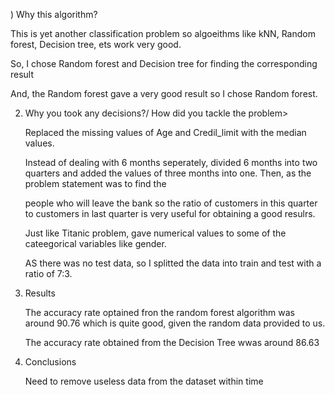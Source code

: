 ) Why this algorithm?

   This is yet another classification problem so algoeithms like kNN, Random forest, Decision tree, ets work very good.
   
   So, I chose Random forest and Decision tree for finding the corresponding result
   
   And, the Random forest gave a very good result so I chose Random forest.
   
   
   
2) Why you took any decisions?/ How did you tackle the problem>

   Replaced the missing values of Age and Credil_limit with the median values.
   
   Instead of dealing with 6 months seperately, divided 6 months into two quarters and added the values of three months into one. Then, as the problem statement was to find the 
   
   people who will leave the bank so the ratio of customers in this quarter to customers in last quarter is very useful for obtaining a good resulrs.
   
   Just like Titanic problem, gave numerical values to some of the cateegorical variables like gender.
   
   AS there was no test data, so I splitted the data into train and test with a ratio of 7:3.
   
   
   
 3) Results
    
    The accuracy rate optained fron the random forest algorithm was around 90.76 which is quite good, given the random data provided to us.
     
    The accuracy rate obtained from the Decision Tree wwas around 86.63
     
     
4) Conclusions

    Need to remove useless data from the dataset within time  
